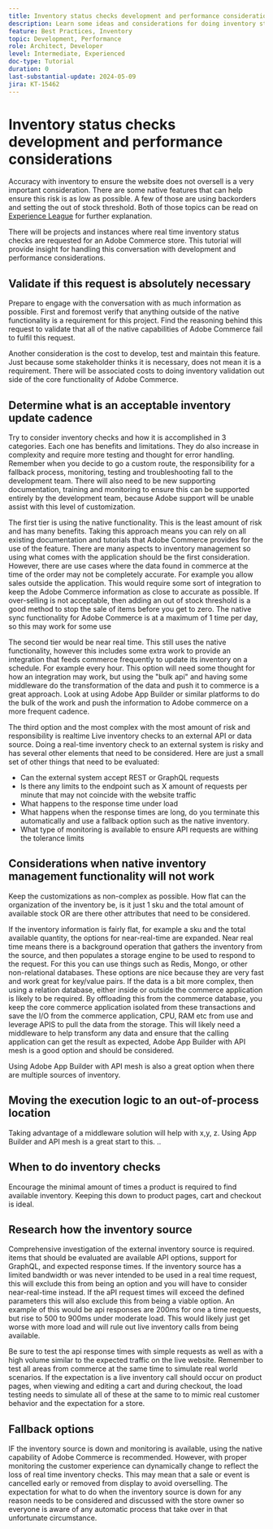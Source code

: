 ```yaml
---
title: Inventory status checks development and performance considerations
description: Learn some ideas and considerations for doing inventory status checks for Adobe Commerce.
feature: Best Practices, Inventory
topic: Development, Performance
role: Architect, Developer
level: Intermediate, Experienced
doc-type: Tutorial
duration: 0
last-substantial-update: 2024-05-09
jira: KT-15462
---
```


# Inventory status checks development and performance considerations

Accuracy with inventory to ensure the website does not oversell is a very important consideration. There are some native features that can help ensure this risk is as low as possible. A few of those are using backorders and setting the out of stock threshold. Both of those topics can be read on [Experience League](https://experienceleague.adobe.com/en/docs/commerce-admin/inventory/configuration/backorders) for further explanation.

There will be projects and instances where real time inventory status checks are requested for an Adobe Commerce store. This tutorial will provide insight for handling this conversation with development and performance considerations. 

## Validate if this request is absolutely necessary

Prepare to engage with the conversation with as much information as possible. First and foremost verify that anything outside of the native functionality is a requirement for this project. Find the reasoning behind this request to validate that all of the native capabilities of Adobe Commerce fail to fulfil this request.

Another consideration is the cost to develop, test and maintain this feature. Just because some stakeholder thinks it is necessary, does not mean it is a requirement. There will be associated costs to doing inventory validation out side of the core functionality of Adobe Commerce.

## Determine what is an acceptable inventory update cadence

Try to consider inventory checks and how it is accomplished in 3 categories. Each one has benefits and limitations. They do also increase in complexity and require more testing and thought for error handling.   Remember when  you decide to go a custom route, the responsibility for a fallback process, monitoring, testing and troubleshooting fall to the development team. There will also need to be new supporting documentation, training and monitoring to ensure this can be supported entirely by the development team, because Adobe support will be unable assist with this level of customization.

The first tier is using the native functionality. This is the least amount of risk and has many benefits. Taking this approach means you can rely on all existing documentation and tutorials that Adobe Commerce provides for the use of the feature. There are many aspects to inventory management so using what comes with the application should be the first consideration.  However, there are use cases where the data found in commerce at the time of the order may not be completely accurate.  For example you allow sales outside the application.  This would require some sort of integration to keep the Adobe Commerce information as close to accurate as possible. If over-selling is not acceptable, then adding an out of stock threshold is a good method to stop the sale of items before you get to zero. The native sync functionality for Adobe Commerce is at a maximum of 1 time per day, so this may work for some use 

The second tier would be near real time.  This still uses the native functionality, however this includes some extra work to provide an integration that feeds commerce frequently to update its inventory on a schedule. For example every hour. This option will need some thought for how an integration may work, but using the "bulk api" and having some middleware do the transformation of the data and push it to commerce is a great approach. Look at using Adobe App Builder or similar platforms to do the bulk of the work and push the information to Adobe commerce on a more frequent cadence.

The third option and the most complex with the most amount of risk and responsibility is realtime  Live inventory checks to an external API or data source. Doing a real-time inventory check to an external system is risky and has several other elements that need to be considered.   Here are just a small set of other things that need to be evaluated:

* Can the external system accept REST or GraphQL requests
* Is there any limits to the endpoint such as X amount of requests per minute that may not coincide with the website traffic
* What happens to the response time under load
* What happens when the response times are long, do you terminate this automatically and use a fallback option such as the native inventory.  
* What type of monitoring is available to ensure API requests are withing the tolerance limits

## Considerations when native inventory management functionality will not work

Keep the customizations as non-complex as possible.
How flat can the organization of the inventory be, is it just 1 sku and the total amount of available stock OR are there other attributes that need to be considered.

If the inventory information is fairly flat, for example a sku and the total available quantity, the options for near-real-time are expanded. Near real time means there is a background operation that gathers the inventory from the source, and then populates a storage engine to be used to respond to the request. For this you can use things such as Redis, Mongo, or other non-relational databases. These options are nice because they are very fast and work great for key/value pairs. If the data is a bit more complex, then using a relation database, either inside or outside the commerce application is likely to be required. By offloading this from the commerce database, you keep the core commerce application isolated from these transactions and save the I/O from the commerce application, CPU, RAM etc from use and leverage APIS to pull the data from the storage.  This will likely need a middleware to help transform any data and ensure that the calling application can get the result as expected, Adobe App Builder with API mesh is a good option and should be considered.

Using Adobe App Builder with API mesh is also a great option when there are multiple sources of inventory. 


## Moving the execution logic to an out-of-process location 

Taking advantage of a middleware solution will help with x,y, z.
Using App Builder and API mesh is a great start to this. ..

## When to do inventory checks

Encourage the minimal amount of times a product is required to find available inventory.  Keeping this down to product pages, cart and checkout is ideal.

## Research how the inventory source

Comprehensive investigation of the external inventory source is required. items that should be evaluated are available API options, support for GraphQL, and expected response times. If the inventory source has a limited bandwidth or was never intended to be used in a real time request, this will exclude this from being an option and you will have to consider near-real-time instead.  If the aPI request times will exceed the defined parameters  this will also exclude this from being a viable option.  An example of this would be api responses are 200ms for one a time requests, but rise to 500 to 900ms under moderate load.  This would likely just get worse with more load and will rule out live inventory calls from being available.

Be sure to test the api response times with simple requests as well as with a high volume similar to the expected traffic on the live website. Remember to test all areas from commerce at the same time to simulate real world scenarios.  If the expectation is a live inventory call should occur on product pages, when viewing and editing a cart and during checkout, the load testing needs to simulate all of these at the same to to mimic real customer behavior and the expectation for a store.

## Fallback options

IF the inventory source is down and monitoring is available, using the native capability of Adobe Commerce is recommended. However, with proper monitoring the customer experience can dynamically change to reflect the loss of real time inventory checks. This may mean that a sale or event is cancelled early or removed from display to avoid overselling. The expectation for what to do when the inventory source is down for any reason needs to be considered and discussed with the store owner so everyone is aware of any automatic process that take over in that unfortunate circumstance.


